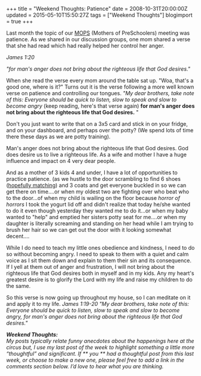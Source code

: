+++
title = "Weekend Thoughts: Patience"
date = 2008-10-31T20:00:00Z
updated = 2015-05-10T15:50:27Z
tags = ["Weekend Thoughts"]
blogimport = true 
+++

Last month the topic of our [MOPS](http://www.mops.org/) (Mothers of PreSchoolers) meeting was patience.   As we shared in our discussion groups, one mom shared a verse that she had read which had really helped her control her anger.

_James 1:20_ 

_"for man's anger does not bring about the righteous life that God desires."_  

 

When she read the verse every mom around the table sat up.  "Woa, that's a good one, where is it?"  Turns out it is the verse following a more well known verse on patience and controlling our tongues.  _"My dear brothers, take note of this: Everyone should be quick to listen, slow to speak and slow to become angry_ (keep reading, here's that verse again) **for man's anger does not bring about the righteous life that God desires.** "  

Don't you just want to write that on a 3x5 card and stick in on your fridge, and on your dashboard, and perhaps over the potty? (We spend lots of time there these days as we are potty training).

Man's anger does not bring about the righteous life that God desires.  God does desire us to live a righteous life.  As a wife and  mother I have a huge influence and impact on 4 very dear people.   

And as a mother of 3 kids 4 and under, I have a lot of opportunities to practice patience.  (as we hustle to the door scrambling to find 6 shoes ([hopefully matching](http://lifeatthecircus.com/2008/10/28/oh-yes-i-did/)) and 3 coats and get everyone buckled in so we can get there on time....or when my oldest two are fighting over who beat who to the door...of when my child is wailing on the floor because *horror of horrors* I took the yogurt lid off and didn't realize that today he/she wanted to do it even though yesterday they wanted me to do it...or when my baby wanted to "help" and emptied her sisters potty seat for me....or when my daughter is literally screaming and standing on her head while I am trying to brush her hair so we can get out the door with it looking somewhat decent....   

While I do need to teach my little ones obedience and kindness, I need to do so without becoming angry.  I need to speak to them with a quiet and calm voice as I sit them down and explain to them their sin and its consequence.  If I yell at them out of anger and frustration, I will not bring about the righteous life that God desires both in myself and in my kids.  Any my heart's greatest desire is to glorify the Lord with my life and raise my children to do the same.  

So this verse is now going up throughout my house, so I can meditate on it and apply it to my life.  _James 1:19-20  "My dear brothers, take note of this: Everyone should be quick to listen, slow to speak and slow to become angry, for man's anger does not bring about the righteous life that God desires."_ 

 

_**Weekend Thoughts:**_   
_My posts typically relate funny anecdotes about the happenings here at the circus  but, I use my last post of the week to highlight something a little more “thoughtful” and significant. If **
you
** had a thoughtful post from this last week, or choose to make a new one, please feel free to add a link in the comments section below. I’d love to hear what you are thinking._ 
 
 
